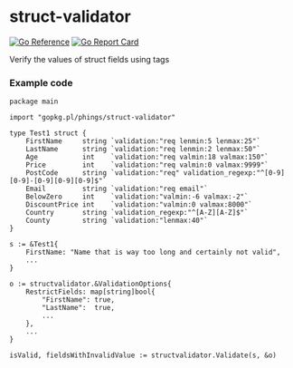 # struct-validator

[![Go Reference](https://pkg.go.dev/badge/gopkg.pl/phings/struct-validator.svg)](https://pkg.go.dev/gopkg.pl/phings/struct-validator) [![Go Report Card](https://goreportcard.com/badge/gopkg.pl/phings/struct-validator)](https://goreportcard.com/report/gopkg.pl/phings/struct-validator)

Verify the values of struct fields using tags

### Example code

```
package main

import "gopkg.pl/phings/struct-validator"

type Test1 struct {
	FirstName     string `validation:"req lenmin:5 lenmax:25"`
	LastName      string `validation:"req lenmin:2 lenmax:50"`
	Age           int    `validation:"req valmin:18 valmax:150"`
	Price         int    `validation:"req valmin:0 valmax:9999"`
	PostCode      string `validation:"req" validation_regexp:"^[0-9][0-9]-[0-9][0-9][0-9]$"`
	Email         string `validation:"req email"`
	BelowZero     int    `validation:"valmin:-6 valmax:-2"`
	DiscountPrice int    `validation:"valmin:0 valmax:8000"`
	Country       string `validation_regexp:"^[A-Z][A-Z]$"`
	County        string `validation:"lenmax:40"`
}

s := &Test1{
	FirstName: "Name that is way too long and certainly not valid",
	...
}

o := structvalidator.&ValidationOptions{
	RestrictFields: map[string]bool{
		"FirstName": true,
		"LastName":  true,
		...
	},
	...
}

isValid, fieldsWithInvalidValue := structvalidator.Validate(s, &o)
```
